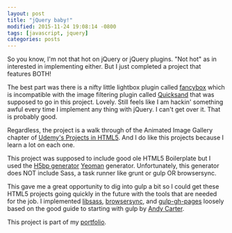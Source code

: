 ```yaml
---
layout: post
title: "jQuery baby!"
modified: 2015-11-24 19:08:14 -0800
tags: [javascript, jquery]
categories: posts
---
```

So you know, I'm not that hot on jQuery or jQuery plugins. "Not hot" as in interested in implementing either. But I just completed a project that features BOTH! 

The best part was there is a nifty little lightbox plugin called [fancybox](http://fancyapps.com/fancybox/) which is incompatible with the image filtering plugin called [Quicksand](http://razorjack.net/quicksand/) that was supposed to go in this project. Lovely. Still feels like I am hackin' something awful every time I implement any thing with jQuery. I can't get over it. That is probably good.

Regardless, the project is a walk through of the Animated Image Gallery chapter of [Udemy's Projects in HTML5](https://www.udemy.com/projects-in-html5/learn/#/). And I do like this projects because I learn a lot on each one.

This project was supposed to include good ole HTML5 Boilerplate but I used the [H5bp generator](https://github.com/h5bp/generator-h5bp#readme) [Yeoman](http://yeoman.io/) generator. Unfortunately, this generator does NOT include Sass, a task runner like grunt or gulp OR browsersync.

This gave me a great opportunity to dig into gulp a bit so I could get these HTML5 projects going quickly in the future with the tools that are needed for the job. I implemented [libsass](https://www.npmjs.com/package/gulp-sass), [browsersync](http://www.browsersync.io/docs/gulp/), and [gulp-gh-pages](https://www.npmjs.com/package/gulp-gh-pages) loosely based on the good guide to starting with gulp by [Andy Carter](http://andy-carter.com/blog/a-beginners-guide-to-the-task-runner-gulp).

This project is part of my [portfolio](http://ric.mclaughlin.today/prj_html5_gallery).